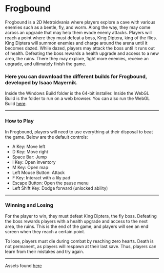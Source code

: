 # Frogbound
Frogbound is a 2D Metroidvania where players explore a cave with various enemies such as a beetle, fly, and worm. Along the way, they may come across an upgrade that may help them evade enemy attacks. Players will reach a point where they must defeat a boss, King Diptera, king of the flies. King Diptera will summon enemies and charge around the arena until it becomes dazed. While dazed, players may attack the boss until it runs out of health. Defeating the boss rewards a health upgrade and access to a new area, the ruins. There they may explore, fight more enemies, receive an upgrade, and ultimately finish the game.

### Here you can download the different builds for Frogbound, developed by Isaac Mayernik.
 
Inside the Windows Build folder is the 64-bit installer.
Inside the WebGL Build is the folder to run on a web browser.
You can also run the WebGL Build [here](https://play.unity.com/en/games/f78ac303-ffe3-4365-af64-51f3f8935678/frogbound-webgl-build).

---

### How to Play

In Frogbound, players will need to use everything at their disposal to beat the game. Below are the default controls:

-	A Key: Move left
-	D Key: Move right
-	Space Bar: Jump
-	I Key: Open inventory
-	M Key: Open map
-	Left Mouse Button: Attack
-	F Key: Interact with a lily pad
-	Escape Button: Open the pause menu
-	Left Shift Key: Dodge forward (unlocked ability)

---

### Winning and Losing
For the player to win, they must defeat King Diptera, the fly boss. Defeating the boss rewards players with a health upgrade and access to the next area, the ruins. This is the end of the game, and players will see an end screen when they reach a certain point.

To lose, players must die during combat by reaching zero hearts. Death is not permanent, as players will respawn at their last save. Thus, players can learn from their mistakes and try again.

---
Assets found [here](https://github.com/isaacmayernik/FrogboundAssets)
